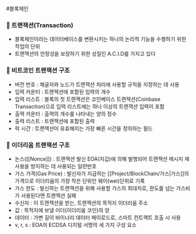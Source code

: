 #블록체인 
### 📌 트랜잭션(Transaction)
+ 블록체인이라는 데이터베이스를 변환시키는 하나의 논리적 기능을 수행하기 위한 작업의 단위
+ 트랜잭션의 안정성을 보장하기 위한 성질인 A.C.I.D를 가지고 있다

### 📌 비트코인 트랜잭션 구조
- 버전 번호 : 채굴자와 노드가 트랜잭션 처리에 사용할 규칙을 지정하는 데 사용
- 입력 카운터 : 트랜잭션에 포함된 입력의 개수
- 입력 리스트 : 블록의 첫 트랜잭션은 코인베이스 트랜잭션(Coinbase Transaction)으로 입력 리스트에는 하나 이상의 트랜잭션 입력이 포함
- 출력 카운터 : 출력의 개수를 나타내는 양의 정수
- 출력 리스트 : 트랜잭션에 포함된 출력
- 락 시간 : 트랜잭션이 유효해지는 가장 빠른 시간을 정의하는 필드

### 📌 이더리움 트랜잭션 구조
- 논스([[Nonce]]) : 트랜잭션 발신 EOA(지갑)에 의해 발행되어 트랜잭션 메시지 재사용을 방지하는 데 사용되는 일련번호
- 가스 가격(Gas Price) : 발신자가 지급하는 [[Project/BlockChain/가스|가스]]의 가격으로 이더리움의 가장 작은 단위인 웨이(wei)단위로 기록
- 가스 한도 : 발신하는 트랜잭션을 위해 사용할 가스의 최대치로, 한도를 넘는 가스비가 사용된다면 트랜잭션 실패
- 수신자 : 이 트랜잭션을 받는, 트랜잭션의 목적지 이더리움 주소
- 값 : 목적지에 보낼 이더(이더리움 코인)의 양
- 데이터 : 가변 길이 바이너리 데이터 페이로드로, 스마트 컨트랙트 호출 시 사용
- v, r, s : EOA의 ECDSA 디지털 서명의 세 가지 구성 요소
